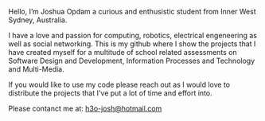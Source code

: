 Hello, I’m Joshua Opdam a curious and enthusistic student from Inner West Sydney, Australia.

I have a love and passion for computing, robotics, electrical engeneering as well as social networking.
This is my github where I show the projects that I have created myself for a multitude of school related
assessments on Software Design and Development, Information Processes and Technology and Multi-Media.

If you would like to use my code please reach out as I would love to distribute the projects that I've 
put a lot of time and effort into.

Please contanct me at: h3o-josh@hotmail.com
